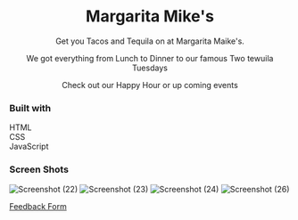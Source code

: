 <h1 align="center">Margarita Mike's</h1>

<p align="center">Get you Tacos and Tequila on at Margarita Maike's.</p>
<p align="center"> We got everything from Lunch to Dinner to our famous Two tewuila Tuesdays</p>
<p align="center">Check out our Happy Hour or up coming events</p>

<h3>Built with</h3>

<p>
  HTML <br/>
  CSS <br/>
  JavaScript <br/>
</p>

<h3>Screen Shots</h3>

![Screenshot (22)](https://user-images.githubusercontent.com/89613492/168675787-ac7e7875-fda9-4087-8f7a-ba7fe51e0c24.png)
![Screenshot (23)](https://user-images.githubusercontent.com/89613492/168675796-e44efa4e-ec4a-4150-a538-278d94c9482b.png)
![Screenshot (24)](https://user-images.githubusercontent.com/89613492/168675799-5b6c496a-dff5-441e-b430-68c06e8ea3fe.png)
![Screenshot (26)](https://user-images.githubusercontent.com/89613492/168675806-358fe472-325e-43a9-ac79-ed61a29b9883.png)

<a href="https://docs.google.com/forms/d/e/1FAIpQLSdkjMXaTnZSGhUII0dqYBZiJbptNYa8eZFfUVJTluol4aIlyg/viewform?usp=sf_link">Feedback Form</a>
